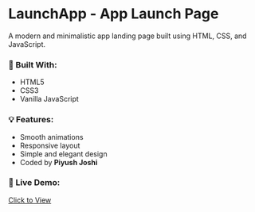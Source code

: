 # LaunchApp - App Launch Page

A modern and minimalistic app landing page built using HTML, CSS, and JavaScript.

### 🔧 Built With:
- HTML5
- CSS3
- Vanilla JavaScript

### 💡 Features:
- Smooth animations
- Responsive layout
- Simple and elegant design
- Coded by **Piyush Joshi**

### 🔗 Live Demo:
[Click to View](https://yourusername.github.io/launchapp-ui/)

